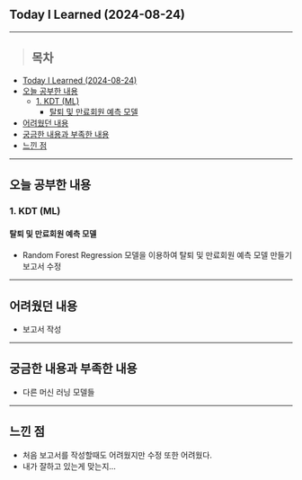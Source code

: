 ## Today I Learned (2024-08-24)
---
> ## 목차
- [Today I Learned (2024-08-24)](#today-i-learned-2024-08-24)
- [오늘 공부한 내용](#오늘-공부한-내용)
  - [1. KDT (ML)](#1-kdt-ml)
    - [탈퇴 및 만료회원 예측 모델](#탈퇴-및-만료회원-예측-모델)
- [어려웠던 내용](#어려웠던-내용)
- [궁금한 내용과 부족한 내용](#궁금한-내용과-부족한-내용)
- [느낀 점](#느낀-점)
---

## 오늘 공부한 내용
### 1. KDT (ML)
#### 탈퇴 및 만료회원 예측 모델
- Random Forest Regression 모델을 이용하여 탈퇴 및 만료회원 예측 모델 만들기 보고서 수정
---
## 어려웠던 내용
- 보고서 작성
---
## 궁금한 내용과 부족한 내용
- 다른 머신 러닝 모델들
---
## 느낀 점
- 처음 보고서를 작성할때도 어려웠지만 수정 또한 어려웠다.
- 내가 잘하고 있는게 맞는지...

<!-- <img src="이미지 주소" width="100%" height="100%"/> -->
